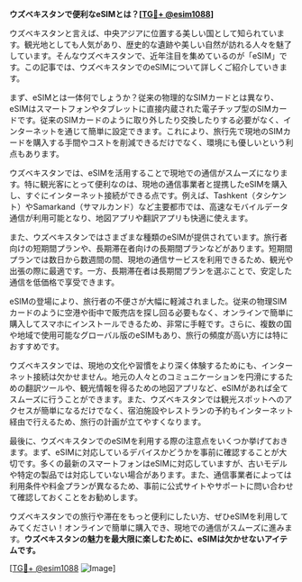 **ウズベキスタンで便利なeSIMとは？[[TG💪+ @esim1088](https://t.me/s/esim1088)]**

ウズベキスタンと言えば、中央アジアに位置する美しい国として知られています。観光地としても人気があり、歴史的な遺跡や美しい自然が訪れる人々を魅了しています。そんなウズベキスタンで、近年注目を集めているのが「eSIM」です。この記事では、ウズベキスタンでのeSIMについて詳しくご紹介していきます。

まず、eSIMとは一体何でしょうか？従来の物理的なSIMカードとは異なり、eSIMはスマートフォンやタブレットに直接内蔵された電子チップ型のSIMカードです。従来のSIMカードのように取り外したり交換したりする必要がなく、インターネットを通じて簡単に設定できます。これにより、旅行先で現地のSIMカードを購入する手間やコストを削減できるだけでなく、環境にも優しいという利点もあります。

ウズベキスタンでは、eSIMを活用することで現地での通信がスムーズになります。特に観光客にとって便利なのは、現地の通信事業者と提携したeSIMを購入し、すぐにインターネット接続ができる点です。例えば、Tashkent（タシケント）やSamarkand（サマルカンド）など主要都市では、高速なモバイルデータ通信が利用可能となり、地図アプリや翻訳アプリも快適に使えます。

また、ウズベキスタンではさまざまな種類のeSIMが提供されています。旅行者向けの短期間プランや、長期滞在者向けの長期間プランなどがあります。短期間プランでは数日から数週間の間、現地の通信サービスを利用できるため、観光や出張の際に最適です。一方、長期滞在者は長期間プランを選ぶことで、安定した通信を低価格で享受できます。

eSIMの登場により、旅行者の不便さが大幅に軽減されました。従来の物理SIMカードのように空港や街中で販売店を探し回る必要もなく、オンラインで簡単に購入してスマホにインストールできるため、非常に手軽です。さらに、複数の国や地域で使用可能なグローバル版のeSIMもあり、旅行の頻度が高い方には特におすすめです。

ウズベキスタンでは、現地の文化や習慣をより深く体験するためにも、インターネット接続は欠かせません。地元の人々とのコミュニケーションを円滑にするための翻訳ツールや、観光情報を得るための地図アプリなど、eSIMがあれば全てスムーズに行うことができます。また、ウズベキスタンでは観光スポットへのアクセスが簡単になるだけでなく、宿泊施設やレストランの予約もインターネット経由で行えるため、旅行の計画が立てやすくなります。

最後に、ウズベキスタンでのeSIMを利用する際の注意点をいくつか挙げておきます。まず、eSIMに対応しているデバイスかどうかを事前に確認することが大切です。多くの最新のスマートフォンはeSIMに対応していますが、古いモデルや特定の製品では対応していない場合があります。また、通信事業者によっては利用条件や料金プランが異なるため、事前に公式サイトやサポートに問い合わせて確認しておくことをお勧めします。

ウズベキスタンでの旅行や滞在をもっと便利にしたい方、ぜひeSIMを利用してみてください！オンラインで簡単に購入でき、現地での通信がスムーズに進みます。**ウズベキスタンの魅力を最大限に楽しむために、eSIMは欠かせないアイテムです。**

[[TG💪+ @esim1088](https://t.me/s/esim1088) ![Image](https://i.postimg.cc/Y0z9fWf4/image.png)]